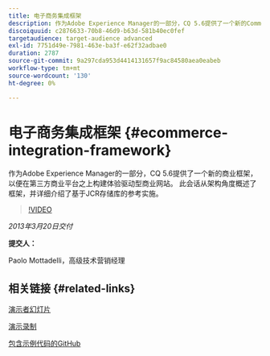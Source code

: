 ```yaml
---
title: 电子商务集成框架
description: 作为Adobe Experience Manager的一部分，CQ 5.6提供了一个新的Commerce框架，以便在第三方商务平台的基础上构建体验驱动型Commerce网站。 此会话从架构角度概述了该框架，并详细介绍了基于JCR存储库的参考实施。
discoiquuid: c2876633-70b8-46d9-b63d-581b40ec0fef
targetaudience: target-audience advanced
exl-id: 7751d49e-7981-463e-ba3f-e62f32adbae0
duration: 2787
source-git-commit: 9a297cda953d4414131657f9ac84580aea0eabeb
workflow-type: tm+mt
source-wordcount: '130'
ht-degree: 0%

---
```


# 电子商务集成框架 {#ecommerce-integration-framework}

作为Adobe Experience Manager的一部分，CQ 5.6提供了一个新的商业框架，以便在第三方商业平台之上构建体验驱动型商业网站。 此会话从架构角度概述了框架，并详细介绍了基于JCR存储库的参考实施。

>[!VIDEO](https://video.tv.adobe.com/v/19577/?quality=9)

*2013年3月20日交付*

**提交人：**

Paolo Mottadelli，高级技术营销经理

## 相关链接 {#related-links}

[演示者幻灯片](https://www.slideshare.net/paolomoz/aem-cq-ecommerce-framework)

[演示录制](https://vimeo.com/62251523)

[包含示例代码的GitHub](https://github.com/paolomoz/cq-commerce-impl-sample)
